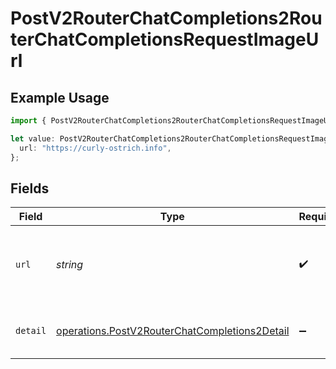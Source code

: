 # PostV2RouterChatCompletions2RouterChatCompletionsRequestImageUrl

## Example Usage

```typescript
import { PostV2RouterChatCompletions2RouterChatCompletionsRequestImageUrl } from "orq-poc-typescript/models/operations";

let value: PostV2RouterChatCompletions2RouterChatCompletionsRequestImageUrl = {
  url: "https://curly-ostrich.info",
};
```

## Fields

| Field                                                                                                          | Type                                                                                                           | Required                                                                                                       | Description                                                                                                    |
| -------------------------------------------------------------------------------------------------------------- | -------------------------------------------------------------------------------------------------------------- | -------------------------------------------------------------------------------------------------------------- | -------------------------------------------------------------------------------------------------------------- |
| `url`                                                                                                          | *string*                                                                                                       | :heavy_check_mark:                                                                                             | Either a URL of the image or the base64 encoded image data.                                                    |
| `detail`                                                                                                       | [operations.PostV2RouterChatCompletions2Detail](../../models/operations/postv2routerchatcompletions2detail.md) | :heavy_minus_sign:                                                                                             | Specifies the detail level of the image.                                                                       |